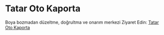 # Tatar Oto Kaporta

Boya bozmadan düzeltme, doğrultma ve onarım merkezi
Ziyaret Edin: [Tatar Oto Kaporta](www.tatarotokaporta.com)
